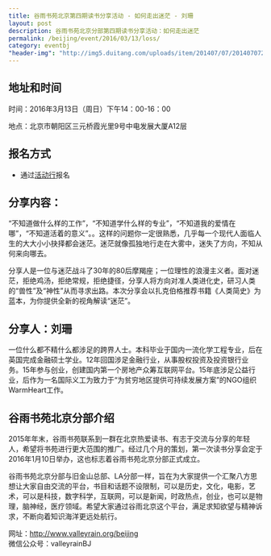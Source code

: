 ```yaml
---
title: 谷雨书苑北京第四期读书分享活动 - 如何走出迷茫 - 刘珊
layout: post
description: 谷雨书苑北京分部第四期读书分享活动：如何走出迷茫
permalink: /beijing/event/2016/03/13/loss/
category: eventbj 
"header-img": "http://img5.duitang.com/uploads/item/201407/07/20140707222116_3AwiW.jpeg"
---
```



## 地址和时间

时间：2016年3月13日（周日）下午14：00-16：00

地点：北京市朝阳区三元桥霞光里9号中电发展大厦A12层

## 报名方式

- 通过[活动行](http://www.huodongxing.com/event/9323057236600?from=groupmessage&isappinstalled=0)报名


## 分享内容：

“不知道做什么样的工作”，“不知道学什么样的专业”，“不知道我的爱情在哪”，“不知道活着的意义”。。这样的问题你一定很熟悉，几乎每一个现代人面临人生的大大小小抉择都会迷茫。迷茫就像孤独地行走在大雾中，迷失了方向，不知从何来向哪去。

分享人是一位与迷茫战斗了30年的80后摩羯座；一位理性的浪漫主义者。面对迷茫，拒绝鸡汤，拒绝常规，拒绝捷径，分享人将方向对准人类进化史，研习人类的“兽性”及“神性”从而寻求出路。本次分享会以扎克伯格推荐书籍《人类简史》为蓝本，为你提供全新的视角解读“迷茫”。



## 分享人：刘珊

一位什么都不精什么都涉足的跨界人士。本科毕业于国内一流化学工程专业，后在英国完成金融硕士学业。12年回国涉足金融行业，从事股权投资及投资银行业务。15年参与创业，创建国内第一个房地产众筹互联网平台。15年底涉足公益行业，后作为一名国际义工为致力于“为贫穷地区提供可持续发展方案”的NGO组织WarmHeart工作。


## 谷雨书苑北京分部介绍
2015年年末，谷雨书苑联系到一群在北京热爱读书、有志于交流与分享的年轻人，希望将书苑进行更大范围的推广。经过几个月的策划，第一次读书分享会定于2016年1月10日举办，这也标志着谷雨书苑北京分部正式成立。

谷雨书苑北京分部与旧金山总部、LA分部一样，旨在为大家提供一个汇聚八方思想让大家自由交流的平台，书目和话题不设限制，可以是历史，文化，电影，艺术，可以是科技，数字科学，互联网，可以是新闻，时政热点，创业，也可以是物理，脑神经，医疗领域。希望大家通过谷雨北京这个平台，满足求知欲望与精神诉求，不断向着知识海洋更远处航行。

网址：<http://www.valleyrain.org/beijing>  
微信公众号：valleyrainBJ
